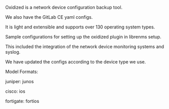 Oxidized is a network device configuration backup tool.

We also have the GitLab CE yaml configs. 

It is light and extensible and supports over 130 operating system types.

Sample configurations for setting up the oxidized plugin in librenms setup.

This included the integration of the network device monitoring systems and syslog.

We have updated the configs according to the device type we use.

Model Formats:

juniper: junos

cisco: ios

fortigate: fortios
